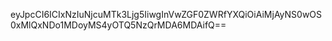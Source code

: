eyJpcCI6ICIxNzIuNjcuMTk3Ljg5IiwgInVwZGF0ZWRfYXQiOiAiMjAyNS0wOS0xMlQxNDo1MDoyMS4yOTQ5NzQrMDA6MDAifQ==